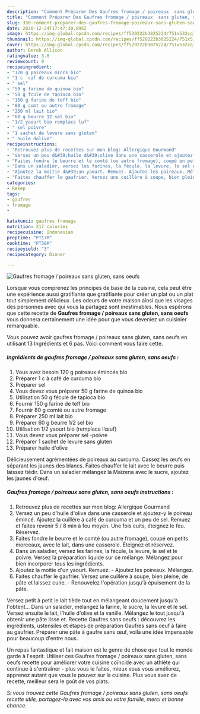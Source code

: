 ```yaml
---
description: "Comment Préparer Des Gaufres fromage / poireaux  sans gluten, sans oeufs "
title: "Comment Préparer Des Gaufres fromage / poireaux  sans gluten, sans oeufs "
slug: 350-comment-preparer-des-gaufres-fromage-poireaux-sans-gluten-sans-oeufs
date: 2020-12-24T17:47:30.895Z
image: https://img-global.cpcdn.com/recipes/ff520222b3825224/751x532cq70/gaufres-fromage-poireaux-sans-gluten-sans-oeufs-photo-principale-de-la-recette.jpg
thumbnail: https://img-global.cpcdn.com/recipes/ff520222b3825224/751x532cq70/gaufres-fromage-poireaux-sans-gluten-sans-oeufs-photo-principale-de-la-recette.jpg
cover: https://img-global.cpcdn.com/recipes/ff520222b3825224/751x532cq70/gaufres-fromage-poireaux-sans-gluten-sans-oeufs-photo-principale-de-la-recette.jpg
author: Derek Allison
ratingvalue: 3.6
reviewcount: 9
recipeingredient:
- "120 g poireaux mincs bio"
- "1 c  caf de curcuma bio"
- " sel"
- "50 g farine de quinoa bio"
- "50 g fcule de tapioca bio"
- "150 g farine de teff bio"
- "80 g comt ou autre fromage"
- "250 ml lait bio"
- "60 g beurre 12 sel bio"
- "1/2 yaourt bio remplace luf"
- " sel poivre"
- "1 sachet de levure sans gluten"
- " huile dolive"
recipeinstructions:
- "Retrouvez plus de recettes sur mon blog: Allergique Gourmand"
- "Versez un peu d&#39;huile d&#39;olive dans une casserole et ajoutez-y le poireau émincé. Ajoutez la cuillère à café de curcuma et un peu de sel. Remuez et faites revenir 5 / 8 min à feu moyen. Une fois cuits, éteignez le feu. Réservez."
- "Faites fondre le beurre et le comté (ou autre fromage), coupé en petits morceaux, avec le lait, dans une casserole. Éteignez et réservez."
- "Dans un saladier, versez les farines, la fécule, la levure, le sel et le poivre. Versez la préparation liquide sur ce mélange. Mélangez pour bien incorporer tous les ingrédients."
- "Ajoutez la moitie d&#39;un yaourt. Remuez. Ajoutez les poireaux. Mélangez."
- "Faites chauffer le gaufrier. Versez une cuillère à soupe, bien pleine, de pâte et laissez cuire. Renouvelez l&#39;opération jusqu&#39;à épuisement de la pâte."
categories:
- Resep
tags:
- gaufres
- fromage
- 

katakunci: gaufres fromage  
nutrition: 217 calories
recipecuisine: Indonesian
preptime: "PT17M"
cooktime: "PT38M"
recipeyield: "3"
recipecategory: Dinner

---
```



![Gaufres fromage / poireaux  sans gluten, sans oeufs ](https://img-global.cpcdn.com/recipes/ff520222b3825224/751x532cq70/gaufres-fromage-poireaux-sans-gluten-sans-oeufs-photo-principale-de-la-recette.jpg)

Lorsque vous comprenez les principes de base de la cuisine, cela peut être une expérience aussi gratifiante que gratifiante pour créer un plat ou un plat tout simplement délicieux. Les odeurs de votre maison ainsi que les visages des personnes avec qui vous la partagez sont inestimables. Nous espérons que cette recette de <strong> Gaufres fromage / poireaux  sans gluten, sans oeufs  </strong> vous donnera certainement une idée pour que vous deveniez un cuisinier remarquable.

<!--inarticleads1-->

Vous pouvez avoir gaufres fromage / poireaux  sans gluten, sans oeufs  en utilisant 13 Ingrédients et 6 pas. Voici comment vous faire cette.

##### Ingrédients de gaufres fromage / poireaux  sans gluten, sans oeufs  :

1. Vous avez besoin 120 g poireaux émincés bio
1. Préparer 1 c à café de curcuma bio
1. Préparer  sel
1. Vous devez vous préparer 50 g farine de quinoa bio
1. Utilisation 50 g fécule de tapioca bio
1. Fournir 150 g farine de teff bio
1. Fournir 80 g comté ou autre fromage
1. Préparer 250 ml lait bio
1. Préparer 60 g beurre 1/2 sel bio
1. Utilisation 1/2 yaourt bio (remplace l’œuf)
1. Vous devez vous préparer  sel -poivre
1. Préparer 1 sachet de levure sans gluten
1. Préparer  huile d&#39;olive


Délicieusement agrémentées de poireaux au curcuma. Cassez les œufs en séparant les jaunes des blancs. Faites chauffer le lait avec le beurre puis laissez tiédir. Dans un saladier mélangez la Maïzena avec le sucre, ajoutez les jaunes d&#39;œuf. 

<!--inarticleads2-->

##### Gaufres fromage / poireaux  sans gluten, sans oeufs  instructions :

1. Retrouvez plus de recettes sur mon blog: Allergique Gourmand
1. Versez un peu d&#39;huile d&#39;olive dans une casserole et ajoutez-y le poireau émincé. Ajoutez la cuillère à café de curcuma et un peu de sel. Remuez et faites revenir 5 / 8 min à feu moyen. Une fois cuits, éteignez le feu. Réservez.
1. Faites fondre le beurre et le comté (ou autre fromage), coupé en petits morceaux, avec le lait, dans une casserole. Éteignez et réservez.
1. Dans un saladier, versez les farines, la fécule, la levure, le sel et le poivre. Versez la préparation liquide sur ce mélange. Mélangez pour bien incorporer tous les ingrédients.
1. Ajoutez la moitie d&#39;un yaourt. Remuez. - Ajoutez les poireaux. Mélangez.
1. Faites chauffer le gaufrier. Versez une cuillère à soupe, bien pleine, de pâte et laissez cuire. - Renouvelez l&#39;opération jusqu&#39;à épuisement de la pâte.


Versez petit à petit le lait tiède tout en mélangeant doucement jusqu&#39;à l&#39;obtent… Dans un saladier, mélangez la farine, le sucre, la levure et le sel. Versez ensuite le lait, l&#39;huile d&#39;olive et la vanille. Mélangez le tout jusqu&#39;à obtenir une pâte lisse et. Recette Gaufres sans oeufs : découvrez les ingrédients, ustensiles et étapes de préparation Gaufres sans oeuf à faire au gaufrier. Préparer une pâte à gaufre sans œuf, voilà une idée impensable pour beaucoup d&#39;entre nous. 

<!--inarticleads1-->

<p>
Un repas fantastique et fait maison est le genre de chose que tout le monde garde à l'esprit. Utiliser ces Gaufres fromage / poireaux  sans gluten, sans oeufs  recette pour améliorer votre cuisine coïncide avec un athlète qui continue à s'entraîner - plus vous le faites, mieux vous vous améliorez, apprenez autant que vous le pouvez sur la cuisine. Plus vous avez de recette, meilleur sera le goût de vos plats.
</p>

<p>
<i>Si vous trouvez cette Gaufres fromage / poireaux  sans gluten, sans oeufs  recette utile, partagez-la avec vos amis ou votre famille, merci et bonne chance.</i>
</p>
